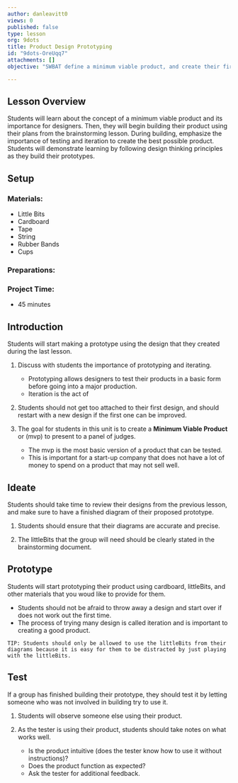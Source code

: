 ```yaml
---
author: danleavitt0
views: 0
published: false
type: lesson
org: 9dots
title: Product Design Prototyping
id: "9dots-OreUqq7"
attachments: []
objective: "SWBAT define a minimum viable product, and create their first prototype based on their designs."

---
```


## Lesson Overview
Students will learn about the concept of a minimum viable product and its importance for designers. Then, they will begin building their product using their plans from the brainstorming lesson. During building, emphasize the importance of testing and iteration to create the best possible product. Students will demonstrate learning by following design thinking principles as they build their prototypes.

## Setup 

### Materials:

- Little Bits
- Cardboard
- Tape
- String
- Rubber Bands
- Cups

### Preparations:

### Project Time:

- 45 minutes

## Introduction

Students will start making a prototype using the design that they created during the last lesson. 

1. Discuss with students the importance of prototyping and iterating. 
	- Prototyping allows designers to test their products in a basic form before going into a major production.
    - Iteration is the act of 

2. Students should not get too attached to their first design, and should restart with a new design if the first one can be improved. 

3. The goal for students in this unit is to create a **Minimum Viable Product** or (mvp) to present to a panel of judges.  
	- The mvp is the most basic version of a product that can be tested. 
    - This is important for a start-up company that does not have a lot of money to spend on a product that may not sell well.

## Ideate

Students should take time to review their designs from the previous lesson, and make sure to have a finished diagram of their proposed prototype. 

1. Students should ensure that their diagrams are accurate and precise.

2. The littleBits that the group will need should be clearly stated in the brainstorming document.

## Prototype

Students will start prototyping their product using cardboard, littleBits, and other materials that you woud like to provide for them. 

- Students should not be afraid to throw away a design and start over if does not work out the first time. 
- The process of trying many design is called iteration and is important to creating a good product.

```
TIP: Students should only be allowed to use the littleBits from their diagrams because it is easy for them to be distracted by just playing with the littleBits.
```

## Test

If a group has finished building their prototype, they should test it by letting someone who was not involved in building try to use it.

1. Students will observe someone else using their product.

2. As the tester is using their product, students should take notes on what works well.
	- Is the product intuitive (does the tester know how to use it without instructions)?
    - Does the product function as expected?
    - Ask the tester for additional feedback.
